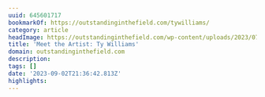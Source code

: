 ```yaml
---
uuid: 645601717
bookmarkOf: https://outstandinginthefield.com/tywilliams/
category: article
headImage: https://outstandinginthefield.com/wp-content/uploads/2023/07/EH-oitf-products-6668-e1690225016703.jpg
title: 'Meet the Artist: Ty Williams'
domain: outstandinginthefield.com
description:
tags: []
date: '2023-09-02T21:36:42.813Z'
highlights:
---
```



